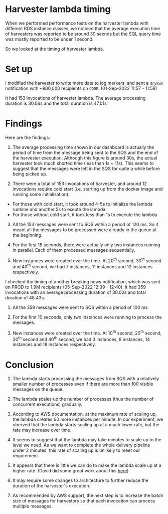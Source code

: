 
# Harvester lambda timing

When we performed performance tests on the harvester lambda with different RDS instance classes, we noticed that the average execution time of harvesters was reported to be around 30 secnds but the SQL query time was mostly reported to be under 1 second.

So we looked at the timing of harvester lambda.

# Set up

I modified the harvester to write more data to log markers, and sent a `dryRun` notification with ~900,000 recipients on `CODE`.  (01-Sep-2022 11:57 - 11:58)

It had 153 invocations of harvester lambda.  The average processing duration is 30.06s and the total duration is 47.01s.

# Findings

Here are the findings:

1. The average processing time shown in our dashboard is actually the period of time from the message being sent to the SQS and the end of the harvester execution.  Although this figure is around 30s, the actual harvester took much shorted time (less than 1s ~ 11s).  This seems to suggest that the messages were left in the SQS for quite a while before being picked up.

2. There were a total of 153 invocations of harvester, and around 12 invocations require cold start (i.e. starting up from the docker image and running some initialisation). 
- For those with cold start, it took around 4-5s to initialize the lambda runtime and another 5s to exeute the lambda.
- For those without cold start, it took less than 1s to execute the lambda

3. All the 153 messages were sent to SQS within a period of 120 ms.  So it meant all the messages to be processed were already in the queue at the beginning.

4. For the first 18 seconds, there were actually only two instances running in parallel.  Each of them processed messages sequentially.

5. New instances were created over the time.  At 20<sup>th</sup> second, 30<sup>th</sup> second and 40<sup>th</sup> second, we had 7 instances, 11 instances and 12 instances respectively.

I checked the timing of another breaking news notification, which was sent on PROD to 1.9M recipients (05-Sep-2022 12:39 - 12:40).  It had 359 invocations with an average processing duration of 30.02s and total duration of 48.43s.

1. All the 359 messages were sent to SQS within a period of 100 ms.

2. For the first 10 seconds, only two instances were running to process the messages.

3. New instances were created over the time.  At 10<sup>th</sup> second, 20<sup>th</sup> second, 30<sup>th</sup> second and 40<sup>th</sup> second, we had 3 instances, 8 instances, 14 instances and 18 instances  respectively.

# Conclusion

1. The lambda starts processing the messages from SQS with a relatively smaller number of processes even if there are more than 100 visible messages on the queue.

2. The lambda scales up the number of processes (thus the number of concurrent executions) gradually.

3. According to AWS documentation, at the maximum rate of scaling up, the lambda creates 60 more instances per minute.  In our experiment, we oberved that the lambda starts scaling up at a much lower rate, but the rate may increase over time.

4. It seems to suggest that the lambda may take minutes to scale up to the level we need.  As we want to complete the whole delivery pipeline under 2 minutes, this rate of scaling up is unlikely to meet our requirement.

5. It appears that there is little we can do to make the lambda scale up at a higher rate.  (David did some great work about this [here](../testing/08-provisioned-concurrency.md))

6. It may require some changes to architecture to further reduce the duration of the harvester's execution.

7. As recommended by AWS support, the next step is to increase the batch size of messages for harvestors so that each invocation can process multiple messages.  